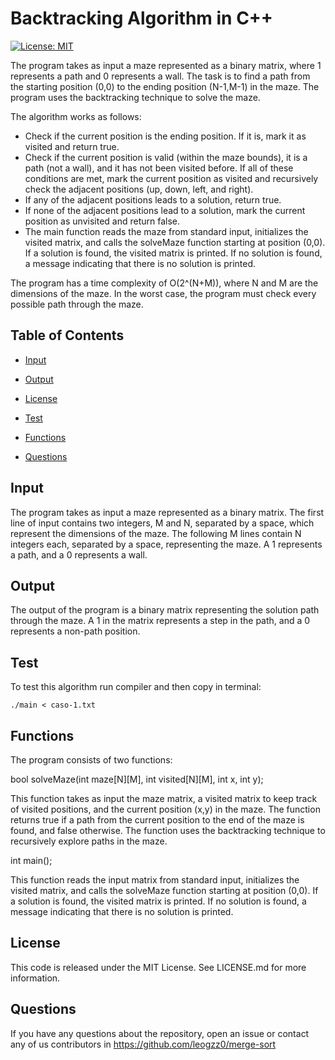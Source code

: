 # Backtracking Algorithm in C++
[![License: MIT](https://img.shields.io/badge/License-MIT-yellow.svg)](https://opensource.org/licenses/MIT)

The program takes as input a maze represented as a binary matrix, where 1 represents a path and 0 represents a wall. The task is to find a path from the starting position (0,0) to the ending position (N-1,M-1) in the maze. The program uses the backtracking technique to solve the maze.

The algorithm works as follows:

- Check if the current position is the ending position. If it is, mark it as visited and return true.
- Check if the current position is valid (within the maze bounds), it is a path (not a wall), and it has not been visited before. If all of these conditions are met, mark the current position as visited and recursively check the adjacent positions (up, down, left, and right).
- If any of the adjacent positions leads to a solution, return true.
- If none of the adjacent positions lead to a solution, mark the current position as unvisited and return false.
- The main function reads the maze from standard input, initializes the visited matrix, and calls the solveMaze function starting at position (0,0). If a solution is found, the visited matrix is printed. If no solution is found, a message indicating that there is no solution is printed.

The program has a time complexity of O(2^(N+M)), where N and M are the dimensions of the maze. In the worst case, the program must check every possible path through the maze.

## Table of Contents 

- [Input](#input)

- [Output](#output)

- [License](#license)

- [Test](#test)

- [Functions](#functions)

- [Questions](#questions)

## Input

The program takes as input a maze represented as a binary matrix. The first line of input contains two integers, M and N, separated by a space, which represent the dimensions of the maze. The following M lines contain N integers each, separated by a space, representing the maze. A 1 represents a path, and a 0 represents a wall.

## Output

The output of the program is a binary matrix representing the solution path through the maze. A 1 in the matrix represents a step in the path, and a 0 represents a non-path position.

## Test

To test this algorithm run compiler and then copy in terminal:
```
./main < caso-1.txt
```

## Functions

The program consists of two functions:

bool solveMaze(int maze[N][M], int visited[N][M], int x, int y);

This function takes as input the maze matrix, a visited matrix to keep track of visited positions, and the current position (x,y) in the maze. The function returns true if a path from the current position to the end of the maze is found, and false otherwise. The function uses the backtracking technique to recursively explore paths in the maze.

int main();

This function reads the input matrix from standard input, initializes the visited matrix, and calls the solveMaze function starting at position (0,0). If a solution is found, the visited matrix is printed. If no solution is found, a message indicating that there is no solution is printed.

## License

This code is released under the MIT License. See LICENSE.md for more information.

## Questions

If you have any questions about the repository, open an issue or contact any of us contributors in https://github.com/leogzz0/merge-sort
